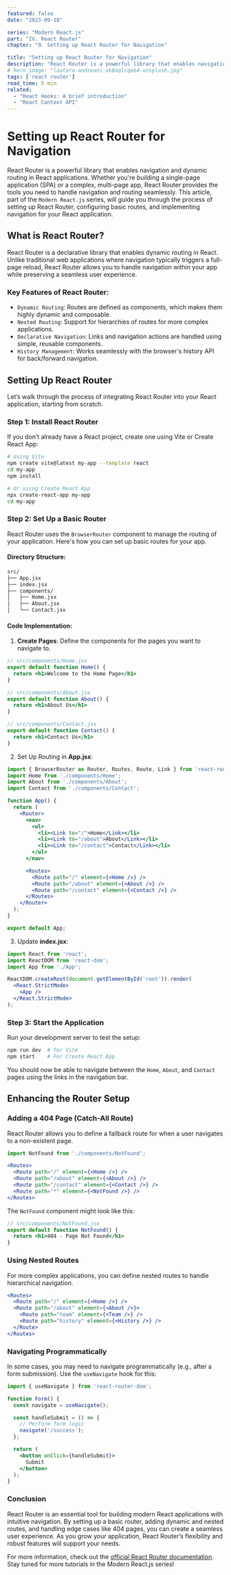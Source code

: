 ```yaml
---
featured: false
date: "2023-09-18"

series: "Modern React.js"
part: "IV. React Router"
chapter: "9. Setting up React Router for Navigation"

title: "Setting up React Router for Navigation"
description: "React Router is a powerful library that enables navigation and dynamic routing in React applications. Whether you're building a single-page application (SPA) or a complex, multi-page app."
# hero_image: "lautaro-andreani-xkBaqlcqeb4-unsplash.jpg"
tags: ['react router']
read_time: 5 min
related: 
  - "React Hooks: A brief introduction"
  - "React Context API"
---
```


# Setting up React Router for Navigation

React Router is a powerful library that enables navigation and dynamic routing in React applications. Whether you're building a single-page application (SPA) or a complex, multi-page app, React Router provides the tools you need to handle navigation and routing seamlessly. This article, part of the `Modern React.js` series, will guide you through the process of setting up React Router, configuring basic routes, and implementing navigation for your React application.

## What is React Router?

React Router is a declarative library that enables dynamic routing in React. Unlike traditional web applications where navigation typically triggers a full-page reload, React Router allows you to handle navigation within your app while preserving a seamless user experience.

### Key Features of React Router:

- `Dynamic Routing`: Routes are defined as components, which makes them highly dynamic and composable.
- `Nested Routing`: Support for hierarchies of routes for more complex applications.
- `Declarative Navigation`: Links and navigation actions are handled using simple, reusable components.
- `History Management`: Works seamlessly with the browser's history API for back/forward navigation.

## Setting Up React Router

Let’s walk through the process of integrating React Router into your React application, starting from scratch.

### Step 1: Install React Router

If you don’t already have a React project, create one using Vite or Create React App:

```bash
# Using Vite
npm create vite@latest my-app --template react
cd my-app
npm install

# Or using Create React App
npx create-react-app my-app
cd my-app
```

### Step 2: Set Up a Basic Router

React Router uses the `BrowserRouter` component to manage the routing of your application. Here's how you can set up basic routes for your app.

#### Directory Structure:

```bash
src/
├── App.jsx
├── index.jsx
├── components/
│   ├── Home.jsx
│   ├── About.jsx
│   └── Contact.jsx
```

#### Code Implementation:

1. **Create Pages**: Define the components for the pages you want to navigate to.

```jsx
// src/components/Home.jsx
export default function Home() {
  return <h1>Welcome to the Home Page</h1>
}

// src/components/About.jsx
export default function About() {
  return <h1>About Us</h1>
}

// src/components/Contact.jsx
export default function Contact() {
  return <h1>Contact Us</h1>
}
```

2. Set Up Routing in **App.jsx**:

```jsx
import { BrowserRouter as Router, Routes, Route, Link } from 'react-router-dom';
import Home from './components/Home';
import About from './components/About';
import Contact from './components/Contact';

function App() {
  return (
    <Router>
      <nav>
        <ul>
          <li><Link to="/">Home</Link></li>
          <li><Link to="/about">About</Link></li>
          <li><Link to="/contact">Contact</Link></li>
        </ul>
      </nav>

      <Routes>
        <Route path="/" element={<Home />} />
        <Route path="/about" element={<About />} />
        <Route path="/contact" element={<Contact />} />
      </Routes>
    </Router>
  );
}

export default App;
```

3. Update **index.jsx**:

```jsx
import React from 'react';
import ReactDOM from 'react-dom';
import App from './App';

ReactDOM.createRoot(document.getElementById('root')).render(
  <React.StrictMode>
    <App />
  </React.StrictMode>
);
```

### Step 3: Start the Application

Run your development server to test the setup:

```bash
npm run dev  # For Vite
npm start    # For Create React App
```

You should now be able to navigate between the `Home`, `About`, and `Contact` pages using the links in the navigation bar.

## Enhancing the Router Setup

### Adding a 404 Page (Catch-All Route)

React Router allows you to define a fallback route for when a user navigates to a non-existent page.

```jsx
import NotFound from './components/NotFound';

<Routes>
  <Route path="/" element={<Home />} />
  <Route path="/about" element={<About />} />
  <Route path="/contact" element={<Contact />} />
  <Route path="*" element={<NotFound />} />
</Routes>
```

The `NotFound` component might look like this:

```jsx
// src/components/NotFound.jsx
export default function NotFound() {
  return <h1>404 - Page Not Found</h1>
}
```

### Using Nested Routes

For more complex applications, you can define nested routes to handle hierarchical navigation.

```jsx
<Routes>
  <Route path="/" element={<Home />} />
  <Route path="/about" element={<About />}>
    <Route path="team" element={<Team />} />
    <Route path="history" element={<History />} />
  </Route>
</Routes>
```

### Navigating Programmatically

In some cases, you may need to navigate programmatically (e.g., after a form submission). Use the `useNavigate` hook for this:

```jsx
import { useNavigate } from 'react-router-dom';

function Form() {
  const navigate = useNavigate();

  const handleSubmit = () => {
    // Perform form logic
    navigate('/success');
  };

  return (
    <button onClick={handleSubmit}>
      Submit
    </button>
  );
}
```

### Conclusion

React Router is an essential tool for building modern React applications with intuitive navigation. By setting up a basic router, adding dynamic and nested routes, and handling edge cases like 404 pages, you can create a seamless user experience. As you grow your application, React Router’s flexibility and robust features will support your needs.

For more information, check out the [official React Router documentation](https://reactrouter.com/). Stay tuned for more tutorials in the Modern React.js series!